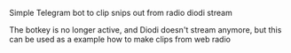Simple Telegram bot to clip snips out from radio diodi stream


The botkey is no longer active, and Diodi doesn't stream anymore, but this can be used as a example how to make clips from web radio
